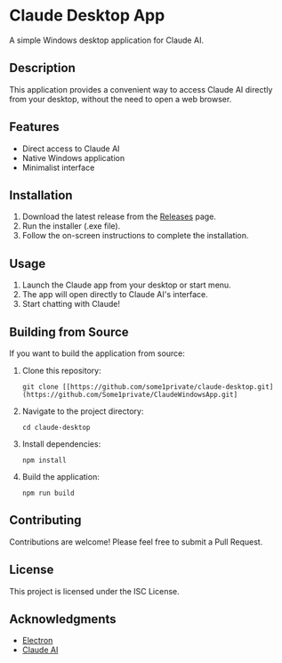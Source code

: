 # Claude Desktop App

A simple Windows desktop application for Claude AI.

## Description

This application provides a convenient way to access Claude AI directly from your desktop, without the need to open a web browser.

## Features

- Direct access to Claude AI
- Native Windows application
- Minimalist interface

## Installation

1. Download the latest release from the [Releases](https://github.com/yourusername/claude-desktop/releases) page.
2. Run the installer (.exe file).
3. Follow the on-screen instructions to complete the installation.

## Usage

1. Launch the Claude app from your desktop or start menu.
2. The app will open directly to Claude AI's interface.
3. Start chatting with Claude!

## Building from Source

If you want to build the application from source:

1. Clone this repository:
   ```
   git clone [[https://github.com/some1private/claude-desktop.git](https://github.com/Some1private/ClaudeWindowsApp.git]
   ```
2. Navigate to the project directory:
   ```
   cd claude-desktop
   ```
3. Install dependencies:
   ```
   npm install
   ```
4. Build the application:
   ```
   npm run build
   ```

## Contributing

Contributions are welcome! Please feel free to submit a Pull Request.

## License

This project is licensed under the ISC License.

## Acknowledgments

- [Electron](https://www.electronjs.org/)
- [Claude AI](https://www.anthropic.com/)

